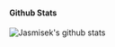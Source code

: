 #### Github Stats

![Jasmisek's github stats](https://github-readme-stats.vercel.app/api?username=Jasmisek&count_private=true&theme=dark&hide=contribs,prs)
